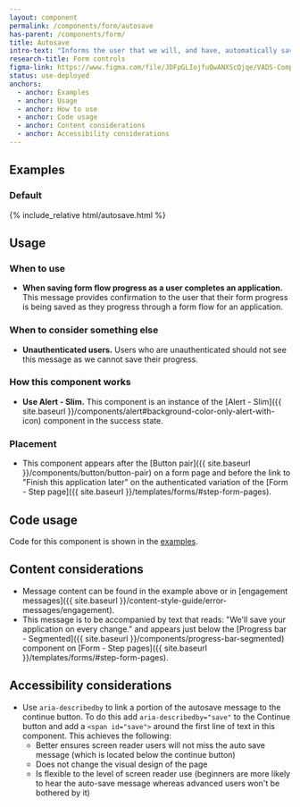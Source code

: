 ```yaml
---
layout: component
permalink: /components/form/autosave
has-parent: /components/form/
title: Autosave
intro-text: "Informs the user that we will, and have, automatically saved their progress in a form flow."
research-title: Form controls
figma-link: https://www.figma.com/file/JDFpGLIojfuQwANXScQjqe/VADS-Component-Examples?type=design&node-id=1350%3A24511&mode=design&t=TiJHClaf3VQ6wU6B-1
status: use-deployed
anchors:
  - anchor: Examples
  - anchor: Usage
  - anchor: How to use
  - anchor: Code usage
  - anchor: Content considerations
  - anchor: Accessibility considerations
---
```


## Examples

### Default

<div class="site-showcase">
  {% include_relative html/autosave.html %}
</div>

## Usage

### When to use

* **When saving form flow progress as a user completes an application.** This message provides confirmation to the user that their form progress is being saved as they progress through a form flow for an application. 

### When to consider something else

* **Unauthenticated users.** Users who are unauthenticated should not see this message as we cannot save their progress.

### How this component works

* **Use Alert - Slim.** This component is an instance of the [Alert - Slim]({{ site.baseurl }}/components/alert#background-color-only-alert-with-icon) component in the success state.

### Placement

* This component appears after the [Button pair]({{ site.baseurl }}/components/button/button-pair) on a form page and before the link to "Finish this application later" on the authenticated variation of the [Form - Step page]({{ site.baseurl }}/templates/forms/#step-form-pages).

## Code usage

Code for this component is shown in the [examples](#examples).

## Content considerations

* Message content can be found in the example above or in [engagement messages]({{ site.baseurl }}/content-style-guide/error-messages/engagement).
* This message is to be accompanied by text that reads: "We'll save your application on every change." and appears just below the [Progress bar - Segmented]({{ site.baseurl }}/components/progress-bar-segmented) component on [Form - Step pages]({{ site.baseurl }}/templates/forms/#step-form-pages).

## Accessibility considerations

* Use `aria-describedby` to link a portion of the autosave message to the continue button. To do this add `aria-describedby="save"` to the Continue button and add a `<span id="save">` around the first line of text in this component. This achieves the following:
    * Better ensures screen reader users will not miss the auto save message (which is located below the continue button)
    * Does not change the visual design of the page
    * Is flexible to the level of screen reader use (beginners are more likely to hear the auto-save message whereas advanced users won't be bothered by it)